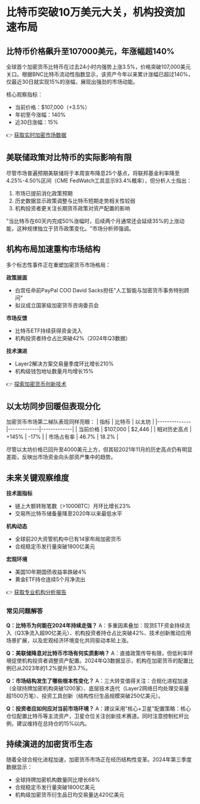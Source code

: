 # 比特币突破10万美元大关，机构投资加速布局

## 比特币价格飙升至107000美元，年涨幅超140%

全球首个加密货币比特币在过去24小时内强势上涨3.5%，价格突破107,000美元关口。根据BNC比特币流动性指数显示，该资产今年以来累计涨幅已超过140%，仅最近30日就实现15%的涨幅，展现出强劲的市场动能。

核心观察指标：
- 当前价格：$107,000（+3.5%）
- 年初至今涨幅：140%
- 近30日涨幅：15%

👉 [获取实时加密市场数据](https://bit.ly/okx_welcome)

## 美联储政策对比特币的实际影响有限

尽管市场普遍预期美联储将于本周宣布降息25个基点，将联邦基金利率降至4.25%-4.50%区间（CME FedWatch工具显示93.4%概率），但分析人士指出：

1. 市场已提前消化政策预期
2. 历史数据显示政策调整与比特币短期走势相关性较弱
3. 机构投资者更关注长期货币政策对资产配置的影响

"当比特币在60天内完成50%涨幅时，后续两个月通常还会延续35%的上涨动能，这种规律独立于货币政策变化。"市场分析师强调。

## 机构布局加速重构市场结构

多个标志性事件正在重塑加密货币市场格局：

**政策层面**
- 白宫任命前PayPal COO David Sacks担任"人工智能与加密货币事务特别顾问"
- 拟议成立国家级加密货币咨询委员会

**市场反馈**
- 比特币ETF持续获得资金流入
- 机构投资者持仓占比突破42%（2024年Q3数据）

**技术演进**
- Layer2解决方案交易量季度环比增长210%
- 机构级钱包地址数量月均增长15%

👉 [探索加密货币创新技术](https://bit.ly/okx_welcome)

## 以太坊同步回暖但表现分化

加密货币市场第二梯队表现同样亮眼：
| 指标         | 比特币       | 以太坊       |
|--------------|-------------|-------------|
| 当前价格     | $107,000    | $2,446      |
| 相对历史高点 | +145%       | -17%        |
| 市场占有率   | 46.7%       | 18.2%       |

尽管以太坊价格已回升至4000美元上方，但其较2021年11月的历史高点仍有明显差距，反映出市场资金向头部资产集中的趋势。

## 未来关键观察维度

**技术面指标**
- 链上大额转账笔数（>1000BTC）月环比增长23%
- 交易所比特币储备量降至2020年以来最低水平

**机构动态**
- 全球前20大资管机构中已有14家布局加密货币
- 合规稳定币发行量突破1800亿美元

**宏观环境**
- 美国10年期国债收益率跌破4%
- 黄金ETF持仓连续5个月净流出

👉 [获取专业机构分析报告](https://bit.ly/okx_welcome)

### 常见问题解答

**Q：比特币为何能在2024年持续走强？**
A：多重因素叠加：现货ETF资金持续流入（Q3净流入超90亿美元）、机构投资者持仓占比突破42%、技术创新推动应用场景扩展，以及宏观经济环境变化共同驱动本轮上涨。

**Q：美联储降息对比特币市场有何实质影响？**
A：直接政策传导有限，但低利率环境促使机构投资者调整资产配置。2024年Q3数据显示，机构在加密货币的配置比例已从2023年的1.2%提升至3.7%。

**Q：市场结构发生了哪些根本性变化？**
A：三大转变值得关注：合规化进程加速（全球持牌加密机构突破1200家）、底层技术迭代（Layer2网络日均处理交易量超1500万笔）、投资工具创新（结构性衍生品规模突破250亿美元）。

**Q：投资者应如何应对当前市场环境？**
A：建议采用"核心+卫星"配置策略：核心仓位配置比特币等主流资产，卫星仓位关注创新技术赛道。同时注意控制杠杆比例，建议维持在总持仓的15%以内。

## 持续演进的加密货币生态

随着全球合规化进程加速，加密货币市场正在经历结构性变革。2024年第三季度数据显示：

- 全球持牌加密机构数量同比增长68%
- 合规稳定币发行量突破1800亿美元
- 机构级加密货币衍生品日均交易量达420亿美元

